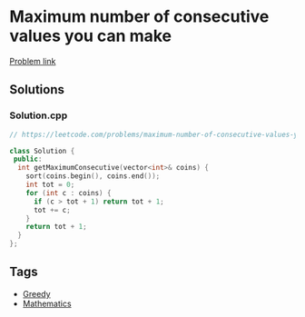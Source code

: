 # Maximum number of consecutive values you can make

[Problem link](https://leetcode.com/problems/maximum-number-of-consecutive-values-you-can-make)

## Solutions


### Solution.cpp
```cpp
// https://leetcode.com/problems/maximum-number-of-consecutive-values-you-can-make

class Solution {
 public:
  int getMaximumConsecutive(vector<int>& coins) {
    sort(coins.begin(), coins.end());
    int tot = 0;
    for (int c : coins) {
      if (c > tot + 1) return tot + 1;
      tot += c;
    }
    return tot + 1;
  }
};
```
## Tags

* [Greedy](/README.md#Greedy)
* [Mathematics](/README.md#Mathematics)

